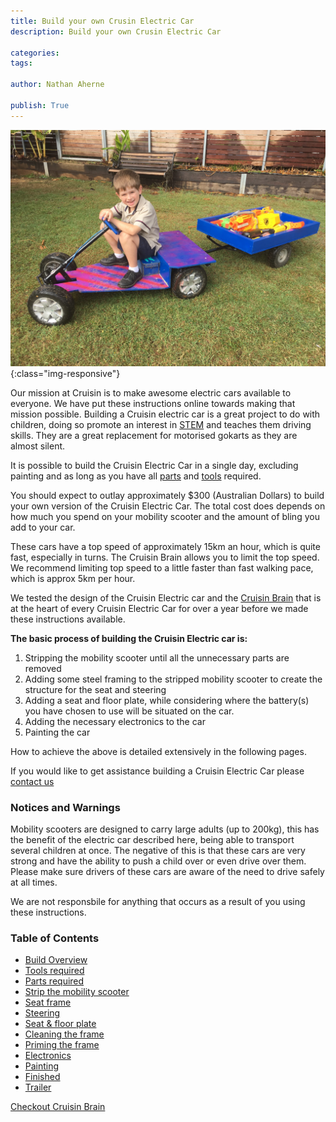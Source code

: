 ```yaml
---
title: Build your own Crusin Electric Car
description: Build your own Crusin Electric Car

categories:
tags:

author: Nathan Aherne

publish: True
---
```

![Banner image](banner.jpg){:class="img-responsive"}

Our mission at Cruisin is to make awesome electric cars available to everyone. We have put these instructions online towards making that mission possible. Building a Cruisin electric car is a great project to do with children, doing so promote an interest in [STEM](https://en.wikipedia.org/wiki/Science,_technology,_engineering,_and_mathematics) and teaches them driving skills. They are a great replacement for motorised gokarts as they are almost silent.

It is possible to build the Cruisin Electric Car in a single day, excluding painting and as long as you have all [parts](/docs/diy/parts-required/index.html) and [tools](/crusin/diy/tools-required/index.html) required.

You should expect to outlay approximately $300 (Australian Dollars) to build your own version of the Cruisin Electric Car. The total cost does depends on how much you spend on your mobility scooter and the amount of bling you add to your car.

These cars have a top speed of approximately 15km an hour, which is quite fast, especially in turns. The Cruisin Brain allows you to limit the top speed. We recommend limiting top speed to a little faster than fast walking pace, which is approx 5km per hour.

We tested the design of the Cruisin Electric car and the [Cruisin Brain](/cruisin/cruisin-brain/index.html) that is at the heart of every Cruisin Electric Car for over a year before we made these instructions available.


**The basic process of building the Cruisin Electric car is:**

1. Stripping the mobility scooter until all the unnecessary parts are removed
2. Adding some steel framing to the stripped mobility scooter to create the structure for the seat and steering
3. Adding a seat and floor plate, while considering where the battery(s) you have chosen to use will be situated on the car.
4. Adding the necessary electronics to the car
5. Painting the car

How to achieve the above is detailed extensively in the following pages.

If you would like to get assistance building a Cruisin Electric Car please [contact us](/cruisin/contact/index.html)

### Notices and Warnings

Mobility scooters are designed to carry large adults (up to 200kg), this has the benefit of the electric car described here, being able to transport several children at once. The negative of this is that these cars are very strong and have the ability to push a child over or even drive over them. Please make sure drivers of these cars are aware of the need to drive safely at all times.

We are not responsbile for anything that occurs as a result of you using these instructions.

### Table of Contents

- [Build Overview](/cruisin/diy/build-overview/index.html)
- [Tools required](/cruisin/diy/tools-required/index.html)
- [Parts required](/cruisin/diy/parts-required/index.html)
- [Strip the mobility scooter](/cruisin/diy/strip-mobility-scooter/index.html)
- [Seat frame](/cruisin/diy/seat-frame/index.html)
- [Steering](/cruisin/diy/steering/index.html)
- [Seat & floor plate](/cruisin/diy/seat-floor/index.html)
- [Cleaning the frame](/cruisin/diy/cleanup-frame/index.html)
- [Priming the frame](/cruisin/diy/priming-frame/index.html)
- [Electronics](/cruisin/diy/electronics/index.html)
- [Painting](/cruisin/diy/painting-the-car/index.html)
- [Finished](/cruisin/diy/finished/index.html)
- [Trailer](/cruisin/diy/trailer/index.html)

[Checkout Cruisin Brain](/cruisin/cruisin-brain/index.html)
